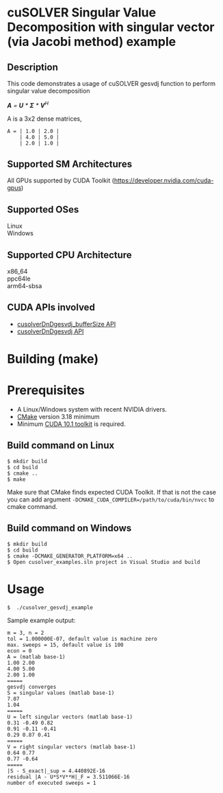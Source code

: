 # cuSOLVER Singular Value Decomposition with singular vector (via Jacobi method) example

## Description

This code demonstrates a usage of cuSOLVER gesvdj function to perform singular value decomposition

_**A** = **U** * **&Sigma;** * **V**<sup>H</sup>_

A is a 3x2 dense matrices,
```
A = | 1.0 | 2.0 |
    | 4.0 | 5.0 |
    | 2.0 | 1.0 |
```

## Supported SM Architectures

All GPUs supported by CUDA Toolkit (https://developer.nvidia.com/cuda-gpus)  

## Supported OSes

Linux  
Windows

## Supported CPU Architecture

x86_64  
ppc64le  
arm64-sbsa

## CUDA APIs involved
- [cusolverDnDgesvdj_bufferSize  API](https://docs.nvidia.com/cuda/cusolver/index.html#cuSolverDN-lt-t-gt-gesvdj)
- [cusolverDnDgesvdj API](https://docs.nvidia.com/cuda/cusolver/index.html#cuSolverDN-lt-t-gt-gesvdj)

# Building (make)

# Prerequisites
- A Linux/Windows system with recent NVIDIA drivers.
- [CMake](https://cmake.org/download) version 3.18 minimum
- Minimum [CUDA 10.1 toolkit](https://developer.nvidia.com/cuda-downloads) is required.

## Build command on Linux
```
$ mkdir build
$ cd build
$ cmake ..
$ make
```
Make sure that CMake finds expected CUDA Toolkit. If that is not the case you can add argument `-DCMAKE_CUDA_COMPILER=/path/to/cuda/bin/nvcc` to cmake command.

## Build command on Windows
```
$ mkdir build
$ cd build
$ cmake -DCMAKE_GENERATOR_PLATFORM=x64 ..
$ Open cusolver_examples.sln project in Visual Studio and build
```

# Usage
```
$  ./cusolver_gesvdj_example
```

Sample example output:

```
m = 3, n = 2
tol = 1.000000E-07, default value is machine zero
max. sweeps = 15, default value is 100
econ = 0
A = (matlab base-1)
1.00 2.00
4.00 5.00
2.00 1.00
=====
gesvdj converges
S = singular values (matlab base-1)
7.07
1.04
=====
U = left singular vectors (matlab base-1)
0.31 -0.49 0.82
0.91 -0.11 -0.41
0.29 0.87 0.41
=====
V = right singular vectors (matlab base-1)
0.64 0.77
0.77 -0.64
=====
|S - S_exact|_sup = 4.440892E-16
residual |A - U*S*V**H|_F = 3.511066E-16
number of executed sweeps = 1
```
